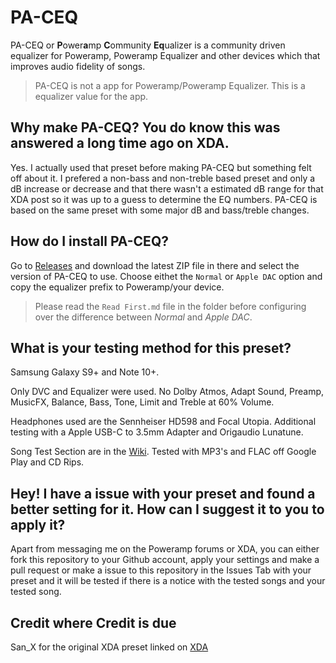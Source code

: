 # PA-CEQ
PA-CEQ or **P**ower**a**mp **C**ommunity **Eq**ualizer is a community driven equalizer for Poweramp, Poweramp Equalizer and other devices which that improves audio fidelity of songs.
> PA-CEQ is not a app for Poweramp/Poweramp Equalizer. This is a equalizer value for the app.

## Why make PA-CEQ? You do know this was answered a long time ago on XDA.
Yes. I actually used that preset before making PA-CEQ but something felt off about it. I prefered a non-bass and non-treble based preset and only a dB increase or decrease and that there wasn't a estimated dB range for that XDA post so it was up to a guess to determine the EQ numbers. PA-CEQ is based on the same preset with some major dB and bass/treble changes.

## How do I install PA-CEQ?
Go to [Releases](https://github.com/GanstaKingofSA/PA-CEQ/releases) and download the latest ZIP file in there and select the version of PA-CEQ to use. Choose eithet the `Normal` or `Apple DAC` option and copy the equalizer prefix to Poweramp/your device.
> Please read the `Read First.md` file in the folder before configuring over the difference between *Normal* and *Apple DAC*.

## What is your testing method for this preset? 
Samsung Galaxy S9+ and Note 10+. 

Only DVC and Equalizer were used. No Dolby Atmos, Adapt Sound, Preamp, MusicFX, Balance, Bass, Tone, Limit and Treble at 60% Volume.

Headphones used are the Sennheiser HD598 and Focal Utopia. Additional testing with a Apple USB-C to 3.5mm Adapter and Origaudio Lunatune.

Song Test Section are in the [Wiki](https://github.com/GanstaKingofSA/PA-CEQ/wiki/Songs-Tested). Tested with MP3's and FLAC off Google Play and CD Rips.

## Hey! I have a issue with your preset and found a better setting for it. How can I suggest it to you to apply it?
Apart from messaging me on the Poweramp forums or XDA, you can either fork this repository to your Github account, apply your settings and make a pull request or make a issue to this repository in the Issues Tab with your preset and it will be tested if there is a notice with the tested songs and your tested song.

## Credit where Credit is due
San_X for the original XDA preset linked on [XDA](https://forum.xda-developers.com/showthread.php?t=2674303&page=5)
